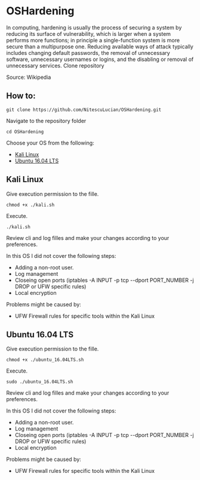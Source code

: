 # OSHardening

In computing, hardening is usually the process of securing a system by reducing its surface of vulnerability, which is larger when a system performs more functions; in principle a single-function system is more secure than a multipurpose one. Reducing available ways of attack typically includes changing default passwords, the removal of unnecessary software, unnecessary usernames or logins, and the disabling or removal of unnecessary services.
Clone repository

Source: Wikipedia

## How to:

```
git clone https://github.com/NitescuLucian/OSHardening.git
```
Navigate to the repository folder
```
cd OSHardening
```
Choose your OS from the following:
* [Kali Linux](#kali-linux)
* [Ubuntu 16.04 LTS](#ubuntu-1604-lts)

## Kali Linux
Give execution permission to the fille.
```
chmod +x ./kali.sh
```
Execute.
```
./kali.sh
```
Review cli and log filles and make your changes according to your preferences.

In this OS I did not cover the following steps:
* Adding a non-root user.
* Log management
* Closeing open ports (iptables -A INPUT -p tcp --dport PORT_NUMBER -j DROP or UFW specific rules) 
* Local encryption

Problems might be caused by:
* UFW Firewall rules for specific tools within the Kali Linux

## Ubuntu 16.04 LTS
Give execution permission to the fille.
```
chmod +x ./ubuntu_16.04LTS.sh
```
Execute.
```
sudo ./ubuntu_16.04LTS.sh
```
Review cli and log filles and make your changes according to your preferences.

In this OS I did not cover the following steps:
* Adding a non-root user.
* Log management
* Closeing open ports (iptables -A INPUT -p tcp --dport PORT_NUMBER -j DROP or UFW specific rules) 
* Local encryption

Problems might be caused by:
* UFW Firewall rules for specific tools within the Kali Linux
